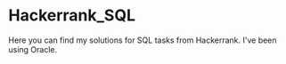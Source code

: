 # Hackerrank_SQL
Here you can find my solutions for SQL tasks from Hackerrank. I've been using Oracle.
